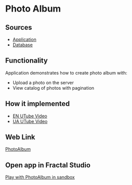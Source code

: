 # Photo Album

## Sources

- [Application](https://github.com/fraplat/FractalPlatform/tree/main/FractalPlatform.Examples/Applications/PhotoAlbum/PhotoAlbumApplication.cs)
- [Database](https://github.com/fraplat/FractalPlatform/tree/main/FractalPlatform.Examples/Databases/PhotoAlbum)

## Functionality

Application demonstrates how to create photo album with:
- Upload a photo on the server
- View catalog of photos with pagination

## How it implemented

- [EN UTube Video](https://fraplat.tech/jupiter/UTube?tag=109)
- [UA UTube Video](https://fraplat.tech/jupiter/UTube?tag=209)

## Web Link

[PhotoAlbum](https://fraplat.tech/jupiter/PhotoAlbum)

## Open app in Fractal Studio

[Play with PhotoAlbum in sandbox](https://fraplat.tech/mars/FractalStudio/?tag=PhotoAlbum+template)


